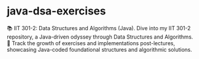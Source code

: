 # java-dsa-exercises
📚 IIT 301-2: Data Structures and Algorithms (Java).  Dive into my IIT 301-2 repository, a Java-driven odyssey through Data Structures and Algorithms. 🚀 Track the growth of exercises and implementations post-lectures, showcasing Java-coded foundational structures and algorithmic solutions.
